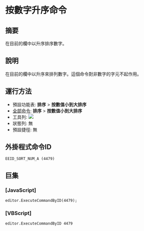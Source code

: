 # 按數字升序命令

## 摘要

在目前的欄中以升序排序數字。

## 說明

在目前的欄中以升序來排列數字。這個命令對非數字的字元不起作用。

## 運行方法

- 預設功能表: **排序** \> **按數值小到大排序**
- [全部命令](../tools/all_commands): **排序** \> **按數值小到大排序**
- 工具列: ![](../../images/sorting0-9..png)
- 狀態列: 無
- 預設捷徑: 無

## 外掛程式命令ID

```
EEID_SORT_NUM_A (4479)
```

## 巨集

### \[JavaScript\]

```
editor.ExecuteCommandByID(4479);
```

### \[VBScript\]

```
editor.ExecuteCommandByID 4479
```
